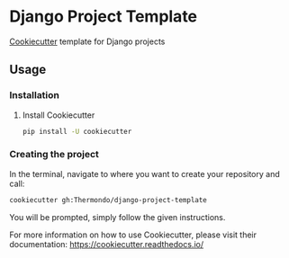 # Django Project Template

[Cookiecutter] template for Django projects

## Usage

### Installation

1.  Install Cookiecutter

    ```bash
    pip install -U cookiecutter
    ```
    
[Cookiecutter]: https://github.com/audreyr/cookiecutter

### Creating the project

In the terminal, navigate to where you want to create your repository and
call:

```bash
cookiecutter gh:Thermondo/django-project-template
```

You will be prompted, simply follow the given instructions.

For more information on how to use Cookiecutter, please visit their
documentation: https://cookiecutter.readthedocs.io/
